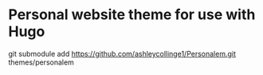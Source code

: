 # Personal website theme for use with Hugo

git submodule add https://github.com/ashleycollinge1/Personalem.git themes/personalem